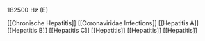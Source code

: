 182500 Hz (E)

[[Chronische Hepatitis]]
[[Coronaviridae Infections]]
[[Hepatitis A]]
[[Hepatitis B]]
[[Hepatitis C]]
[[Hepatitis]]
[[Hepatitis]]
[[Hepatitis]]